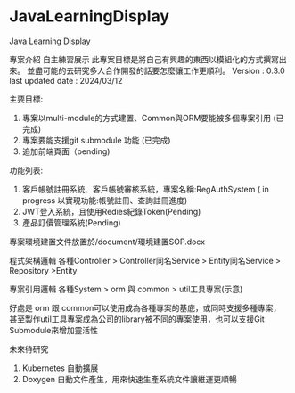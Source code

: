 # JavaLearningDisplay
Java Learning Display

專案介紹
自主練習展示
此專案目標是將自己有興趣的東西以模組化的方式撰寫出來。
並盡可能的去研究多人合作開發的話要怎麼讓工作更順利。
Version : 0.3.0
last updated date : 2024/03/12


主要目標:
1. 專案以multi-module的方式建置、Common與ORM要能被多個專案引用 (已完成)
2. 專案要能支援git submodule 功能 (已完成)
3. 追加前端頁面（pending)

功能列表:
1. 客戶帳號註冊系統、客戶帳號審核系統，專案名稱:RegAuthSystem  ( in progress 以實現功能:帳號註冊、查詢註冊進度)
2. JWT登入系統，且使用Redies紀錄Token(Pending)
3. 產品訂價管理系統(Pending)



專案環境建置文件放置於/document/環境建置SOP.docx


程式架構邏輯
各種Controller > Controller同名Service > Entity同名Service > Repository >Entity

專案引用邏輯
各種System > orm 與 common > util工具專案(示意)

好處是 orm 跟 common可以使用成為各種專案的基底，或同時支援多種專案，
甚至製作util工具專案成為公司的library被不同的專案使用，也可以支援Git Submodule來增加靈活性



未來待研究
1. Kubernetes 自動擴展
2. Doxygen 自動文件產生，用來快速生產系統文件讓維運更順暢
